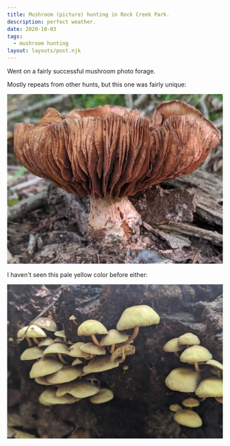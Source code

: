 ```yaml
---
title: Mushroom (picture) hunting in Rock Creek Park.
description: perfect weather.
date: 2020-10-03
tags:
  - mushroom hunting
layout: layouts/post.njk
---
```


Went on a fairly successful mushroom photo forage. 

Mostly repeats from other hunts, but this one was fairly unique:

![Gilled cinnamon](/img/2020_10_03_cinnamon_gills.jpg)

I haven't seen this pale yellow color before either:

![fragile yellow](/img/2020_10_03_yellow_fragile.jpg)


